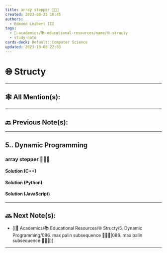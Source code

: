 ```yaml
---
title: array stepper 👨🏽‍💻
created: 2023-08-23 16:45
authors:
  - Edmund Leibert III
tags:
  - 🔴-academics/📚-educational-resources/name/🌐-structy
  - study-note
cards-deck: Default::Computer Science
updated: 2023-10-08 22:03
---
```


# 🌐 Structy

---

## 🕸️ All Mention(s):

---

## 🔙 Previous Note(s):

---

## 5.. Dynamic Programming

### **array stepper 👨🏽‍💻**

#### Solution (C++)

#### Solution (Python)

#### Solution (JavaScript)

---

## 🔜 Next Note(s):
- [[🔴 Academics/📚 Educational Resources/🌐 Structy/5. Dynamic Programming/086. max palin subsequence 👨🏽‍💻|086. max palin subsequence 👨🏽‍💻]]

---
